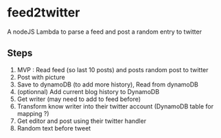 # feed2twitter

A nodeJS Lambda to parse a feed and post a random entry to twitter

## Steps

1. MVP : Read feed (so last 10 posts) and posts random post to twitter
2. Post with picture
3. Save to dynamoDB (to add more history), Read from dynamoDB
4. (optionnal) Add current blog history to DynamoDB
5. Get writer (may need to add to feed before)
6. Transform know writer into their twitter account (DynamoDB table for mapping ?)
7. Get editor and post using their twitter handler
8. Random text before tweet 
